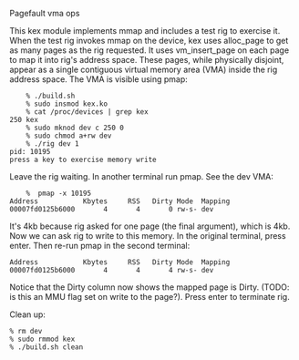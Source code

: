 Pagefault
vma ops

This kex module implements mmap and includes a test rig to exercise it.
When the test rig invokes mmap on the device, kex uses alloc_page 
to get as many pages as the rig requested. It uses vm_insert_page on
each page to map it into rig's address space. These pages, while 
physically disjoint, appear as a single contiguous virtual memory area
(VMA) inside the rig address space. The VMA is visible using pmap:

```
    % ./build.sh
    % sudo insmod kex.ko 
    % cat /proc/devices | grep kex
250 kex
    % sudo mknod dev c 250 0
    % sudo chmod a+rw dev
    % ./rig dev 1
pid: 10195
press a key to exercise memory write
```

Leave the rig waiting. In another terminal run pmap. See the dev VMA:

```
    %  pmap -x 10195
Address           Kbytes     RSS   Dirty Mode  Mapping
00007fd0125b6000       4       4       0 rw-s- dev
```

It's 4kb because rig asked for one page (the final argument), which is 4kb.
Now we can ask rig to write to this memory. In the original terminal, press
enter.  Then re-run pmap in the second terminal:

```
Address           Kbytes     RSS   Dirty Mode  Mapping
00007fd0125b6000       4       4       4 rw-s- dev
```

Notice that the Dirty column now shows the mapped page is Dirty.  (TODO: is
this an MMU flag set on write to the page?). Press enter to terminate rig.

Clean up:

    % rm dev
    % sudo rmmod kex
    % ./build.sh clean
